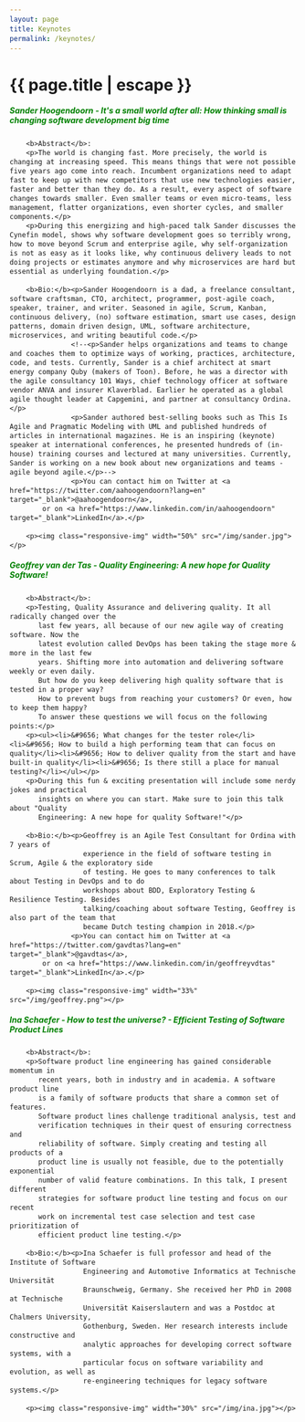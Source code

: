 ```yaml
---
layout: page
title: Keynotes
permalink: /keynotes/
---
```


<h1 class="page-title">{{ page.title | escape }}</h1>

<div class="section">
	<h5><a style="color:green" id="keynote1">Sander Hoogendoorn - <i>It's a small world after all: How thinking small is changing software development big time</i></a></h5>
    
        <b>Abstract</b>:
        <p>The world is changing fast. More precisely, the world is changing at increasing speed. This means things that were not possible five years ago come into reach. Incumbent organizations need to adapt fast to keep up with new competitors that use new technologies easier, faster and better than they do. As a result, every aspect of software changes towards smaller. Even smaller teams or even micro-teams, less management, flatter organizations, even shorter cycles, and smaller components.</p>
        <p>During this energizing and high-paced talk Sander discusses the Cynefin model, shows why software development goes so terribly wrong, how to move beyond Scrum and enterprise agile, why self-organization is not as easy as it looks like, why continuous delivery leads to not doing projects or estimates anymore and why microservices are hard but essential as underlying foundation.</p>
    
    	<b>Bio:</b><p>Sander Hoogendoorn is a dad, a freelance consultant, software craftsman, CTO, architect, programmer, post-agile coach, speaker, trainer, and writer. Seasoned in agile, Scrum, Kanban, continuous delivery, (no) software estimation, smart use cases, design patterns, domain driven design, UML, software architecture, microservices, and writing beautiful code.</p>
                   <!--<p>Sander helps organizations and teams to change and coaches them to optimize ways of working, practices, architecture, code, and tests. Currently, Sander is a chief architect at smart energy company Quby (makers of Toon). Before, he was a director with the agile consultancy 101 Ways, chief technology officer at software vendor ANVA and insurer Klaverblad. Earlier he operated as a global agile thought leader at Capgemini, and partner at consultancy Ordina.</p>
                   <p>Sander authored best-selling books such as This Is Agile and Pragmatic Modeling with UML and published hundreds of articles in international magazines. He is an inspiring (keynote) speaker at international conferences, he presented hundreds of (in-house) training courses and lectured at many universities. Currently, Sander is working on a new book about new organizations and teams - agile beyond agile.</p>-->
                   <p>You can contact him on Twitter at <a href="https://twitter.com/aahoogendoorn?lang=en" target="_blank">@aahoogendoorn</a>,
    		or on <a href="https://www.linkedin.com/in/aahoogendoorn" target="_blank">LinkedIn</a>.</p>
    
    	<p><img class="responsive-img" width="50%" src="/img/sander.jpg"></p>
</div>

<div class="divider"></div>

<div class="section">
	<h5><a style="color:green" id="keynote2">Geoffrey van der Tas - <i>Quality Engineering: A new hope for Quality Software!</i></a></h5>
    
        <b>Abstract</b>:
        <p>Testing, Quality Assurance and delivering quality. It all radically changed over the
           last few years, all because of our new agile way of creating software. Now the
           latest evolution called DevOps has been taking the stage more & more in the last few
           years. Shifting more into automation and delivering software weekly or even daily.
           But how do you keep delivering high quality software that is tested in a proper way?
           How to prevent bugs from reaching your customers? Or even, how to keep them happy? 
           To answer these questions we will focus on the following points:</p>
        <p><ul><li>&#9656; What changes for the tester role</li><li>&#9656; How to build a high performing team that can focus on quality</li><li>&#9656; How to deliver quality from the start and have built-in quality</li><li>&#9656; Is there still a place for manual testing?</li></ul></p>   
        <p>During this fun & exciting presentation will include some nerdy jokes and practical
           insights on where you can start. Make sure to join this talk about "Quality
           Engineering: A new hope for quality Software!"</p>
    
    	<b>Bio:</b><p>Geoffrey is an Agile Test Consultant for Ordina with 7 years of
                      experience in the field of software testing in Scrum, Agile & the exploratory side
                      of testing. He goes to many conferences to talk about Testing in DevOps and to do
                      workshops about BDD, Exploratory Testing & Resilience Testing. Besides
                      talking/coaching about software Testing, Geoffrey is also part of the team that
                      became Dutch testing champion in 2018.</p>
                   <p>You can contact him on Twitter at <a href="https://twitter.com/gavdtas?lang=en" target="_blank">@gavdtas</a>,
    		or on <a href="https://www.linkedin.com/in/geoffreyvdtas" target="_blank">LinkedIn</a>.</p>
    
    	<p><img class="responsive-img" width="33%" src="/img/geoffrey.png"></p>
</div>

<div class="divider"></div>

<div class="section">
	<h5><a style="color:green" id="keynote3">Ina Schaefer - <i>How to test the universe? - Efficient Testing of Software Product Lines</i></a></h5>
    
        <b>Abstract</b>:
        <p>Software product line engineering has gained considerable momentum in 
           recent years, both in industry and in academia. A software product line 
           is a family of software products that share a common set of features. 
           Software product lines challenge traditional analysis, test and 
           verification techniques in their quest of ensuring correctness and 
           reliability of software. Simply creating and testing all products of a 
           product line is usually not feasible, due to the potentially exponential 
           number of valid feature combinations. In this talk, I present different 
           strategies for software product line testing and focus on our recent 
           work on incremental test case selection and test case prioritization of 
           efficient product line testing.</p>
    
    	<b>Bio:</b><p>Ina Schaefer is full professor and head of the Institute of Software 
                      Engineering and Automotive Informatics at Technische Universität 
                      Braunschweig, Germany. She received her PhD in 2008 at Technische 
                      Universität Kaiserslautern and was a Postdoc at Chalmers University, 
                      Gothenburg, Sweden. Her research interests include constructive and 
                      analytic approaches for developing correct software systems, with a 
                      particular focus on software variability and evolution, as well as 
                      re-engineering techniques for legacy software systems.</p>
    
    	<p><img class="responsive-img" width="30%" src="/img/ina.jpg"></p>
</div>